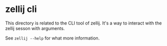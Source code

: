 # zellij cli

This directory is related to the CLI tool of zellij. It's a way to interact with the zellij sesson with arguments. 

See `zellij --help` for what more information.
